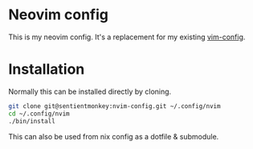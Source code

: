 # Neovim config

This is my neovim config. It's a replacement for my existing [vim-config](https://github.com/sentientmonkey/vim-config).

# Installation

Normally this can be installed directly by cloning.

```bash
git clone git@sentientmonkey:nvim-config.git ~/.config/nvim
cd ~/.config/nvim
./bin/install
```

This can also be used from nix config as a dotfile & submodule.
